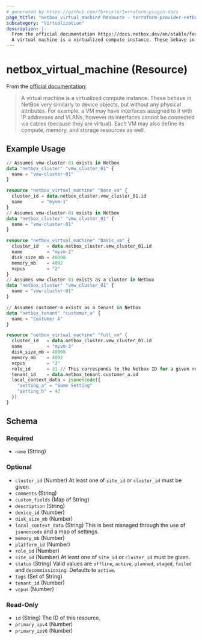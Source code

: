 ```yaml
---
# generated by https://github.com/fbreckle/terraform-plugin-docs
page_title: "netbox_virtual_machine Resource - terraform-provider-netbox"
subcategory: "Virtualization"
description: |-
  From the official documentation https://docs.netbox.dev/en/stable/features/virtualization/#virtual-machines:
  A virtual machine is a virtualized compute instance. These behave in NetBox very similarly to device objects, but without any physical attributes. For example, a VM may have interfaces assigned to it with IP addresses and VLANs, however its interfaces cannot be connected via cables (because they are virtual). Each VM may also define its compute, memory, and storage resources as well.
---
```


# netbox_virtual_machine (Resource)

From the [official documentation](https://docs.netbox.dev/en/stable/features/virtualization/#virtual-machines):

> A virtual machine is a virtualized compute instance. These behave in NetBox very similarly to device objects, but without any physical attributes. For example, a VM may have interfaces assigned to it with IP addresses and VLANs, however its interfaces cannot be connected via cables (because they are virtual). Each VM may also define its compute, memory, and storage resources as well.

## Example Usage

```terraform
// Assumes vmw-cluster-01 exists in Netbox
data "netbox_cluster" "vmw_cluster_01" {
  name = "vmw-cluster-01"
}

resource "netbox_virtual_machine" "base_vm" {
  cluster_id = data.netbox_cluster.vmw_cluster_01.id
  name       = "myvm-1"
}
// Assumes vmw-cluster-01 exists in Netbox
data "netbox_cluster" "vmw_cluster_01" {
  name = "vmw-cluster-01"
}

resource "netbox_virtual_machine" "basic_vm" {
  cluster_id   = data.netbox_cluster.vmw_cluster_01.id
  name         = "myvm-2"
  disk_size_mb = 40000
  memory_mb    = 4092
  vcpus        = "2"
}
// Assumes vmw-cluster-01 exists as a cluster in Netbox
data "netbox_cluster" "vmw_cluster_01" {
  name = "vmw-cluster-01"
}

// Assumes customer-a exists as a tenant in Netbox
data "netbox_tenant" "customer_a" {
  name = "Customer A"
}

resource "netbox_virtual_machine" "full_vm" {
  cluster_id   = data.netbox_cluster.vmw_cluster_01.id
  name         = "myvm-3"
  disk_size_mb = 40000
  memory_mb    = 4092
  vcpus        = "2"
  role_id      = 31 // This corresponds to the Netbox ID for a given role
  tenant_id    = data.netbox_tenant.customer_a.id
  local_context_data = jsonencode({
    "setting_a" = "Some Setting"
    "setting_b" = 42
  })
}
```

<!-- schema generated by tfplugindocs -->
## Schema

### Required

- `name` (String)

### Optional

- `cluster_id` (Number) At least one of `site_id` or `cluster_id` must be given.
- `comments` (String)
- `custom_fields` (Map of String)
- `description` (String)
- `device_id` (Number)
- `disk_size_mb` (Number)
- `local_context_data` (String) This is best managed through the use of `jsonencode` and a map of settings.
- `memory_mb` (Number)
- `platform_id` (Number)
- `role_id` (Number)
- `site_id` (Number) At least one of `site_id` or `cluster_id` must be given.
- `status` (String) Valid values are `offline`, `active`, `planned`, `staged`, `failed` and `decommissioning`. Defaults to `active`.
- `tags` (Set of String)
- `tenant_id` (Number)
- `vcpus` (Number)

### Read-Only

- `id` (String) The ID of this resource.
- `primary_ipv4` (Number)
- `primary_ipv6` (Number)


